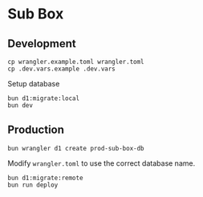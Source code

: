 # Sub Box

## Development

```
cp wrangler.example.toml wrangler.toml
cp .dev.vars.example .dev.vars
```

Setup database

```
bun d1:migrate:local
bun dev
```

## Production

```
bun wrangler d1 create prod-sub-box-db
```

Modify `wrangler.toml` to use the correct database name.

```
bun d1:migrate:remote
bun run deploy
```
